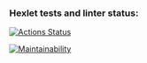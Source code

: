 ### Hexlet tests and linter status:
[![Actions Status](https://github.com/mortalpjero/frontend-project-11/workflows/hexlet-check/badge.svg)](https://github.com/mortalpjero/frontend-project-11/actions)

[![Maintainability](https://api.codeclimate.com/v1/badges/f98100301fd21efe2376/maintainability)](https://codeclimate.com/github/mortalpjero/frontend-project-22/maintainability)
